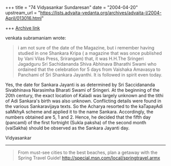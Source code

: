 +++
title = "74 Vidyasankar Sundaresan"
date = "2004-04-20"
upstream_url = "https://lists.advaita-vedanta.org/archives/advaita-l/2004-April/013016.html"

+++
[Archive link](https://lists.advaita-vedanta.org/archives/advaita-l/2004-April/013016.html)


venkata subramaniam wrote:

>i am not sure of the date of the Magazine, but i remember having studied in 
>one Shankara Kripa ( a magazine that was once published by Vani Vilas 
>Press, Srirangam) that, it was H.H.The Sringeri Jagadguru Sri Sachidananda 
>Shiva Abhinava Bharathi Swami who ordained that the celebration for 5 days 
>from Vaishaka Amavasya to Panchami of Sri Shankara Jayanthi.  It is 
>followed in spirit even today.
>

Yes, the date for Sankara Jayanti is as determined by Sri Saccidananda 
Sivabhinava Narasimha Bharati Swami of Sringeri. At the beginning of the 
20th century, the exact location of Kaladi was largely unknown and the tithi 
of Adi Sankara's birth was also unknown. Conflicting details were found in 
the various Sankaravijaya texts. So the Acharya resorted to the kaTapayAdi 
saMkhyA scheme and applied it to the name Sankara. Accordingly, the numbers 
obtained are 5, 1 and 2. Hence, he decided that the fifth day (pancamI) of 
the first fortnight (Sukla paksha) of the second month (vaiSakha) should be 
observed as the Sankara Jayanti day.

Vidyasankar

_________________________________________________________________
>From must-see cities to the best beaches, plan a getaway with the Spring 
Travel Guide! http://special.msn.com/local/springtravel.armx


